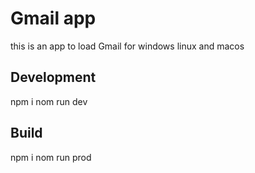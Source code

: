 # Gmail app 

this is an app to load Gmail for windows linux and macos
## Development 
npm i
nom run dev

## Build
npm i
nom run prod

